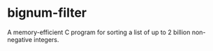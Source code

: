 # bignum-filter
A memory-efficient C program for sorting a list of up to 2 billion non-negative integers. 
